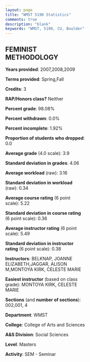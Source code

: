 ```yaml
---
layout: page
title: "WMST 5190 Statistics"
comments: true
description: "blank"
keywords: "WMST, 5190, CU, Boulder"
--- 
```

<head>
<script src="https://ajax.googleapis.com/ajax/libs/jquery/2.1.3/jquery.min.js"></script>
<script src="https://dl.dropboxusercontent.com/s/pc42nxpaw1ea4o9/highcharts.js?dl=0"></script>
<!-- <script src="../assets/js/highcharts.js"></script> -->
<style type="text/css">@font-face {
	font-family: "Bebas Neue";
	src: url(https://www.filehosting.org/file/details/544349/BebasNeue%20Regular.otf) format("opentype");
	}
	h1.Bebas { 
		font-family: "Bebas Neue", Verdana, Tahoma;
	}
</style>
</head>
<body>
	<div id="container" style="float: right; width: 45%; height: 88%; margin-left: 2.5%; margin-right: 2.5%;"></div>
	<script language="JavaScript">
		$(document).ready(function() {
		var chart = {type: 'column'};
		var title = {text: 'Grade Distribution'};
		var xAxis = {categories: ['A','B','C','D','F'],crosshair: true};
		var yAxis = {min: 0,title: {text: 'Percentage'}};
		var tooltip = {headerFormat: '<center><b><span style="font-size:20px">{point.key}</span></b></center>',
		               pointFormat: '<td style="padding:0"><b>{point.y:.1f}%</b></td>',
		               footerFormat: '</table>',shared: true,useHTML: true};
		var plotOptions = {column: {pointPadding: 0.0,borderWidth: 0}};  
		var credits = {enabled: false};var series= [{name: 'Percent',data: [100.0,0.0,0.0,0.0,0.0,]}];
		var json = {};
		json.chart = chart;
		json.title = title;
		json.tooltip = tooltip;
		json.xAxis = xAxis;
		json.yAxis = yAxis;  
		json.series = series;
		json.plotOptions = plotOptions;  
		json.credits = credits;
		$('#container').highcharts(json);
	});
	</script>
</body>
			   
## FEMINIST METHODOLOGY

**Years provided**: 2007,2008,2009

**Terms provided**: Spring,Fall

**Credits**: 3

**RAP/Honors class?** Neither

**Percent grade**: 98.08%

**Percent withdrawn**: 0.0%

**Percent incomplete**: 1.92%

**Proportion of students who dropped**: 0.0

**Average grade** (4.0 scale): 3.9

**Standard deviation in grades**: 4.06

**Average workload** (raw): 3.16

**Standard deviation in workload** (raw): 0.34

**Average course rating** (6 point scale): 5.22

**Standard deviation in course rating** (6 point scale): 0.36

**Average instructor rating** (6 point scale): 5.49

**Standard deviation in instructor rating** (6 point scale): 0.38

**Instructors**: BELKNAP, JOANNE ELIZABETH,JAGGAR, ALISON M,MONTOYA KIRK, CELESTE MARIE

**Easiest instructor** (based on class grade): MONTOYA KIRK, CELESTE MARIE

**Sections** (and **number of sections**): 002,001, 4

**Department**: WMST

**College**: College of Arts and Sciences

**A&S Division**: Social Sciences

**Level**: Masters

**Activity**: SEM - Seminar